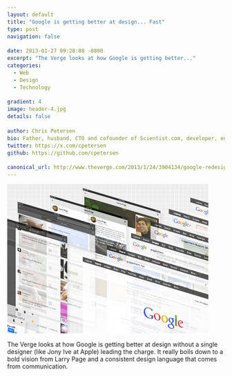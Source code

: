 ```yaml
---
layout: default
title: "Google is getting better at design... Fast"
type: post
navigation: false

date: 2013-01-27 09:28:08 -0800
excerpt: "The Verge looks at how Google is getting better..."
categories:
  - Web
  - Design
  - Technology

gradient: 4
image: header-4.jpg
details: false

author: Chris Petersen
bio: Father, husband, CTO and cofounder of Scientist.com, developer, entrepreneur and technologist.
twitter: https://x.com/cpetersen
github: https://github.com/cpetersen

canonical_url: http://www.theverge.com/2013/1/24/3904134/google-redesign-how-larry-page-engineered-beautiful-revolution
---
```





 ![c2af86014c52f29f8ff4f31fe9d8badf.png](/assets/import/c2af86014c52f29f8ff4f31fe9d8badf.png)

 The Verge looks at how Google is getting better at design without a single designer (like Jony Ive at Apple) leading the charge. It really boils down to a bold vision from Larry Page and a consistent design language that comes from communication.


